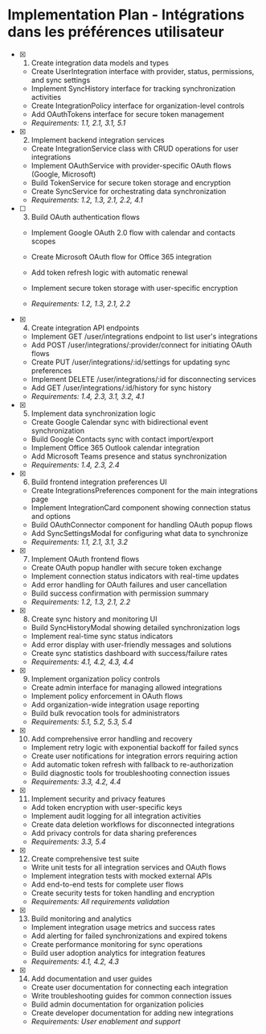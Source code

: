 # Implementation Plan - Intégrations dans les préférences utilisateur

- [x] 1. Create integration data models and types


  - Create UserIntegration interface with provider, status, permissions, and sync settings
  - Implement SyncHistory interface for tracking synchronization activities
  - Create IntegrationPolicy interface for organization-level controls
  - Add OAuthTokens interface for secure token management
  - _Requirements: 1.1, 2.1, 3.1, 5.1_

- [x] 2. Implement backend integration services







  - Create IntegrationService class with CRUD operations for user integrations
  - Implement OAuthService with provider-specific OAuth flows (Google, Microsoft)
  - Build TokenService for secure token storage and encryption
  - Create SyncService for orchestrating data synchronization
  - _Requirements: 1.2, 1.3, 2.1, 2.2, 4.1_



- [ ] 3. Build OAuth authentication flows
  - Implement Google OAuth 2.0 flow with calendar and contacts scopes
  - Create Microsoft OAuth flow for Office 365 integration
  - Add token refresh logic with automatic renewal
  - Implement secure token storage with user-specific encryption



  - _Requirements: 1.2, 1.3, 2.1, 2.2_

- [x] 4. Create integration API endpoints



  - Implement GET /user/integrations endpoint to list user's integrations
  - Add POST /user/integrations/:provider/connect for initiating OAuth flows
  - Create PUT /user/integrations/:id/settings for updating sync preferences
  - Implement DELETE /user/integrations/:id for disconnecting services
  - Add GET /user/integrations/:id/history for sync history
  - _Requirements: 1.4, 2.3, 3.1, 3.2, 4.1_

- [x] 5. Implement data synchronization logic


  - Create Google Calendar sync with bidirectional event synchronization
  - Build Google Contacts sync with contact import/export
  - Implement Office 365 Outlook calendar integration
  - Add Microsoft Teams presence and status synchronization
  - _Requirements: 1.4, 2.3, 2.4_

- [x] 6. Build frontend integration preferences UI


  - Create IntegrationsPreferences component for the main integrations page
  - Implement IntegrationCard component showing connection status and options
  - Build OAuthConnector component for handling OAuth popup flows
  - Add SyncSettingsModal for configuring what data to synchronize
  - _Requirements: 1.1, 2.1, 3.1, 3.2_

- [x] 7. Implement OAuth frontend flows


  - Create OAuth popup handler with secure token exchange
  - Implement connection status indicators with real-time updates
  - Add error handling for OAuth failures and user cancellation
  - Build success confirmation with permission summary
  - _Requirements: 1.2, 1.3, 2.1, 2.2_

- [x] 8. Create sync history and monitoring UI



  - Build SyncHistoryModal showing detailed synchronization logs
  - Implement real-time sync status indicators
  - Add error display with user-friendly messages and solutions
  - Create sync statistics dashboard with success/failure rates
  - _Requirements: 4.1, 4.2, 4.3, 4.4_

- [x] 9. Implement organization policy controls


  - Create admin interface for managing allowed integrations
  - Implement policy enforcement in OAuth flows
  - Add organization-wide integration usage reporting
  - Build bulk revocation tools for administrators
  - _Requirements: 5.1, 5.2, 5.3, 5.4_

- [x] 10. Add comprehensive error handling and recovery


  - Implement retry logic with exponential backoff for failed syncs
  - Create user notifications for integration errors requiring action
  - Add automatic token refresh with fallback to re-authorization
  - Build diagnostic tools for troubleshooting connection issues
  - _Requirements: 3.3, 4.2, 4.4_

- [x] 11. Implement security and privacy features


  - Add token encryption with user-specific keys
  - Implement audit logging for all integration activities
  - Create data deletion workflows for disconnected integrations
  - Add privacy controls for data sharing preferences
  - _Requirements: 3.3, 5.4_

- [x] 12. Create comprehensive test suite


  - Write unit tests for all integration services and OAuth flows
  - Implement integration tests with mocked external APIs
  - Add end-to-end tests for complete user flows
  - Create security tests for token handling and encryption
  - _Requirements: All requirements validation_

- [x] 13. Build monitoring and analytics



  - Implement integration usage metrics and success rates
  - Add alerting for failed synchronizations and expired tokens
  - Create performance monitoring for sync operations
  - Build user adoption analytics for integration features
  - _Requirements: 4.1, 4.2, 4.3_

- [x] 14. Add documentation and user guides



  - Create user documentation for connecting each integration
  - Write troubleshooting guides for common connection issues
  - Build admin documentation for organization policies
  - Create developer documentation for adding new integrations
  - _Requirements: User enablement and support_